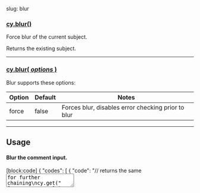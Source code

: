 slug: blur

### [cy.blur()](#usage)

Force blur of the current subject.

Returns the existing subject.

***

### [cy.blur( *options* )](#options-usage)

Blur supports these options:

Option | Default | Notes
--- | --- | ---
force | false | Forces blur, disables error checking prior to blur

***

## Usage

#### Blur the comment input.

[block:code]
{
    "codes": [
        {
            "code": "// returns the same <textarea> for further chaining\ncy.get(\"[name='comment']\").type(\"Nice Product!\").blur()\n",
            "language": "js"
        }
    ]
}
[/block]

## Options Usage

#### Blur the first input ignoring whether the input is currently focused.

[block:code]
{
    "codes": [
        {
            "code": "// returns the same <input> for further chaining\ncy.get(\"input:first\").blur({force: true})\n",
            "language": "js"
        }
    ]
}
[/block]

***

## Command Log

[block:code]
{
    "codes": [
        {
            "code": "cy.get(\"[name='comment']\").type(\"Nice Product!\").blur()\n",
            "language": "js"
        }
    ]
}
[/block]

The commands above will display in the command log as:

<img width="524" alt="screen shot 2015-11-27 at 1 37 36 pm" src="https://cloud.githubusercontent.com/assets/1271364/11446921/58a14e34-950c-11e5-85ba-633b7ed5d7f1.png">

When clicking on the `blur` command within the command log, the console outputs the following:

<img width="525" alt="screen shot 2015-11-27 at 1 37 53 pm" src="https://cloud.githubusercontent.com/assets/1271364/11446923/5c44a2ca-950c-11e5-8080-0dc108bc4959.png">

***

## Related
1. [focused](focused)
2. [focus](focus)
